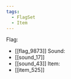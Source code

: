 ```yaml
---
tags:
  - FlagSet
  - Item
---
```

Flag:
- [[flag_9873]]
Sound:
- [[sound_17]]
- [[sound_43]]
Item:
- [[item_525]]
